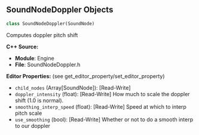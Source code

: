 ## SoundNodeDoppler Objects

```python
class SoundNodeDoppler(SoundNode)
```

Computes doppler pitch shift

**C++ Source:**

- **Module**: Engine
- **File**: SoundNodeDoppler.h

**Editor Properties:** (see get_editor_property/set_editor_property)

- ``child_nodes`` (Array[SoundNode]):  [Read-Write]
- ``doppler_intensity`` (float):  [Read-Write] How much to scale the doppler shift (1.0 is normal).
- ``smoothing_interp_speed`` (float):  [Read-Write] Speed at which to interp pitch scale
- ``use_smoothing`` (bool):  [Read-Write] Whether or not to do a smooth interp to our doppler

<a id="unreal.SoundNodeEnveloper"></a>